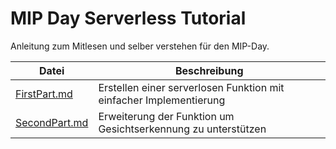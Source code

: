 # MIP Day Serverless Tutorial

Anleitung zum Mitlesen und selber verstehen für den MIP-Day.

|Datei|Beschreibung
|--|--|
|[FirstPart.md](FirstPart.md)|Erstellen einer serverlosen Funktion mit einfacher Implementierung|
|[SecondPart.md](SecondPart.md)|Erweiterung der Funktion um Gesichtserkennung zu unterstützen|
